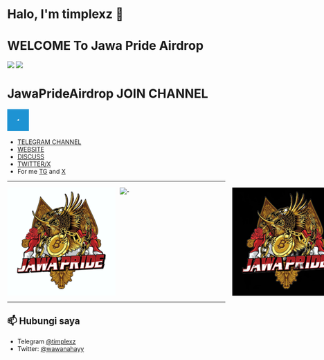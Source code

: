 # Halo, I'm timplexz 👋



# WELCOME To Jawa Pride Airdrop
<img src="https://github.com/Wawanahayy/JawaPrideAirdrop/raw/main/2in1.gif" width="300" />
<img src="https://github.com/Wawanahayy/JawaPrideAirdrop/raw/main/2in1.gif" width="300" />

# JawaPrideAirdrop JOIN CHANNEL 
<img src="https://github.com/Wawanahayy/Autonomys-Network-/blob/main/telegram.gif" alt="JOIN MY CHANNEL" width="50" height="50">

- [TELEGRAM CHANNEL](https://t.me/AirdropJP_JawaPride)
- [WEBSITE](https://linktr.ee/Jawa_Pride_ID)
- [DISCUSS](https://t.me/AirdropJPdiskusi)
- [TWITTER/X](https://x.com/JAWAPRIDE_ID)
- For me [TG](https://t.me/timplexzz) and [X](https://t.me/timplexzz)

- - - - - - - - -

<div style="display: flex; gap: 10px;">
  <img src="https://github.com/Wawanahayy/Autonomys-Network-/blob/main/photo.jpg" alt="-" width="250" height="250">
  <img src="https://github.com/Wawanahayy/Autonomys-Network-/blob/main/2in1.gif" alt="-" width="250" height="250">
  <img src="https://github.com/Wawanahayy/Autonomys-Network-/blob/main/photo1.jpg" alt="-" width="250" height="250">
</div>

- - - - - - - - -


## 📫 Hubungi saya
- Telegram [@timplexz](t.me://timplexz)
- Twitter: [@wawanahayy](https://twitter.com/wawanahayy)


